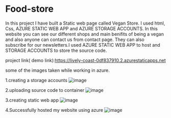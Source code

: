 # Food-store
In this project I have built a Static web page called Vegan Store. I used html, Css, AZURE STATIC WEB APP and AZURE STORAGE ACCOUNTS. In this website you can see our different shops and main benifits of being a vegan and also anyone can contact us from contact page. They can also subscribe for our newsletters.I used AZURE STATIC WEB APP to host and STORAGE ACCOUNTS to store the source code.

project link( demo link):https://lively-coast-0df837910.2.azurestaticapps.net

some of the images taken while working in azure.

1.creating a storage accounts
![image](https://user-images.githubusercontent.com/84486567/215154094-d51aa187-8466-4f7c-8e89-14e2db49a5a2.png)

2.uploading source code to container 
![image](https://user-images.githubusercontent.com/84486567/215154151-92a568a5-ab33-45eb-a481-ee597d75d9db.png)

3.creating static web app
![image](https://user-images.githubusercontent.com/84486567/215154439-6aed4e34-80f7-49ea-84d4-3d8f455b0444.png)

4.Successfully hosted my website using azure
![image](https://user-images.githubusercontent.com/84486567/215154556-f9628a6a-98cd-44e9-be9d-4cf22794e719.png)

